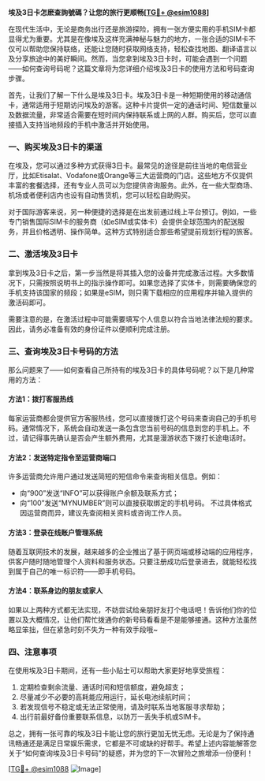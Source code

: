 **埃及3日卡怎麽查詢號碼？让您的旅行更顺畅[[TG💪+ @esim1088](https://t.me/s/esim1088)]**

在现代生活中，无论是商务出行还是旅游探险，拥有一张方便实用的手机SIM卡都显得尤为重要。尤其是在像埃及这样充满神秘与魅力的地方，一张合适的SIM卡不仅可以帮助您保持联络，还能让您随时获取网络支持，轻松查找地图、翻译语言以及分享旅途中的美好瞬间。然而，当您拿到埃及3日卡时，可能会遇到一个问题——如何查询号码呢？这篇文章将为您详细介绍埃及3日卡的使用方法和号码查询步骤。

首先，让我们了解一下什么是埃及3日卡。埃及3日卡是一种短期使用的移动通信卡，通常适用于短期访问埃及的游客。这种卡片提供一定的通话时间、短信数量以及数据流量，非常适合需要在短时间内保持联系或上网的人群。购买后，您可以直接插入支持当地频段的手机中激活并开始使用。

### **一、购买埃及3日卡的渠道**
在埃及，您可以通过多种方式获得3日卡。最常见的途径是前往当地的电信营业厅，比如Etisalat、Vodafone或Orange等三大运营商的门店。这些地方不仅提供丰富的套餐选择，还有专业人员可以为您提供咨询服务。此外，在一些大型商场、机场或者便利店内也设有自动售货机，您可以轻松自助购买。

对于国际游客来说，另一种便捷的选择是在出发前通过线上平台预订。例如，一些专门销售国际SIM卡的服务商（如eSIM或实体卡）会提供全球范围内的配送服务，并且价格透明、操作简单。这种方式特别适合那些希望提前规划行程的旅客。

### **二、激活埃及3日卡**
拿到埃及3日卡之后，第一步当然是将其插入您的设备并完成激活过程。大多数情况下，只需按照说明书上的指示操作即可。如果您选择了实体卡，则需要确保您的手机支持该国家的频段；如果是eSIM，则只需下载相应的应用程序并输入提供的激活码即可。

需要注意的是，在激活过程中可能需要填写个人信息以符合当地法律法规的要求。因此，请务必准备有效的身份证件以便顺利完成注册。

### **三、查询埃及3日卡号码的方法**
那么问题来了——如何查看自己所持有的埃及3日卡的具体号码呢？以下是几种常用的方法：

#### 方法1：拨打客服热线
每家运营商都会提供官方客服热线，您可以直接拨打这个号码来查询自己的手机号码。通常情况下，系统会自动发送一条包含您当前号码的信息到您的手机上。不过，请记得事先确认是否会产生额外费用，尤其是漫游状态下拨打长途电话时。

#### 方法2：发送特定指令至运营商端口
许多运营商允许用户通过发送简短的短信命令来查询相关信息。例如：
- 向“900”发送“INFO”可以获得账户余额及联系方式；
- 向“100”发送“MYNUMBER”则可以直接获取绑定的手机号码。
不过具体格式因运营商而异，建议先查阅相关资料或咨询工作人员。

#### 方法3：登录在线账户管理系统
随着互联网技术的发展，越来越多的企业推出了基于网页端或移动端的应用程序，供客户随时随地管理个人资料和服务状态。只要注册成功后登录进去，就能轻松找到属于自己的唯一标识符——即手机号码。

#### 方法4：联系身边的朋友或家人
如果以上两种方式都无法实现，不妨尝试给亲朋好友打个电话吧！告诉他们你的位置以及大概情况，让他们帮忙拨通你的新号码看看是不是能够接通。这种方法虽然略显笨拙，但在紧急时刻不失为一种有效手段哦~

### **四、注意事项**
在使用埃及3日卡期间，还有一些小贴士可以帮助大家更好地享受旅程：
1. 定期检查剩余流量、通话时间和短信额度，避免超支；
2. 尽量减少不必要的高耗能应用运行，延长电池续航时间；
3. 若发现信号不稳定或无法正常使用，请及时联系当地客服寻求帮助；
4. 出行前最好备份重要联系信息，以防万一丢失手机或SIM卡。

总之，拥有一张可靠的埃及3日卡能让您的旅行更加无忧无虑。无论是为了保持通讯畅通还是满足日常娱乐需求，它都是不可或缺的好帮手。希望上述内容能解答您关于“如何查询埃及3日卡号码”的疑惑，并为您的下一次冒险之旅增添一份便利！

[[TG💪+ @esim1088](https://t.me/s/esim1088) ![Image](https://i.postimg.cc/4NQfJmqS/Snipaste-2025-05-13-00-14-12.png)]